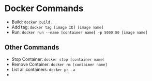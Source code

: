 # Docker Commands

* Build: `docker build.`
* Add tag: `docker tag [image ID] [image name]`
* Run: `docker run --name [container name] -p 5000:80 [image name]`

## Other Commands
* Stop Container: `docker stop [container name]`
* Remove Container: `docker rm [container name]`
* List all containers: `docker ps -a`
* 
